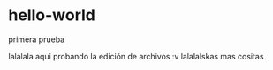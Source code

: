 # hello-world
primera prueba


lalalala aqui probando la edición de archivos :v
lalalalskas
mas cositas
